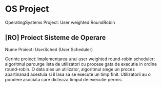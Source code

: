# OS Project
 OperatingSystems Project: User weighted RoundRobin

## [RO] Proiect Sisteme de Operare
Nume Proiect: UserSched (User Scheduler)

Cerinte proiect:
Implementarea unui user weighted round-robin scheduler: algoritmul parcurge lista de utilizatori cu procese gata de executie in ordine round-robin. O data ales un utilizator, algoritmul alege un proces apartinanad acestuia si il lasa sa se execute un timp finit. Utilizatorii au o pondere asociata care dicteaza timpul de executie permis.
